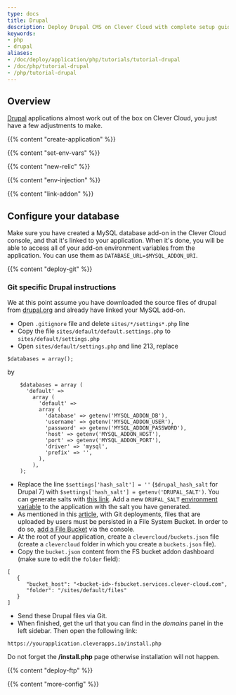```yaml
---
type: docs
title: Drupal
description: Deploy Drupal CMS on Clever Cloud with complete setup guide including database configuration, file management, and security setup
keywords:
- php
- drupal
aliases:
- /doc/deploy/application/php/tutorials/tutorial-drupal
- /doc/php/tutorial-drupal
- /php/tutorial-drupal
---
```


## Overview

[Drupal](https://new.drupal.org) applications almost work out of the box on Clever Cloud, you just have a few adjustments to make.

{{% content "create-application" %}}

{{% content "set-env-vars" %}}

{{% content "new-relic" %}}

{{% content "env-injection" %}}

{{% content "link-addon" %}}

## Configure your database

Make sure you have created a MySQL database add-on in the Clever Cloud console, and that it's linked to your application. When it's done, you will be able to access all of your add-on environment variables from the application. You can use them as `DATABASE_URL=$MYSQL_ADDON_URI`.

 {{% content "deploy-git" %}}

### Git specific Drupal instructions

We at this point assume you have downloaded the source files of drupal from [drupal.org](https://new.drupal.org/download) and already have linked your MySQL add-on.

* Open `.gitignore` file and delete `sites/*/settings*.php` line
* Copy the file `sites/default/default.settings.php` to `sites/default/settings.php`
* Open `sites/default/settings.php` and line 213, replace

```php{linenos=table}
$databases = array();
```

by

```php{linenos=table}
    $databases = array (
      'default' =>
        array (
          'default' =>
          array (
            'database' => getenv('MYSQL_ADDON_DB'),
            'username' => getenv('MYSQL_ADDON_USER'),
            'password' => getenv('MYSQL_ADDON_PASSWORD'),
            'host' => getenv('MYSQL_ADDON_HOST'),
            'port' => getenv('MYSQL_ADDON_PORT'),
            'driver' => 'mysql',
            'prefix' => '',
          ),
        ),
    );
```

* Replace the line `$settings['hash_salt'] = ''` (`$drupal_hash_salt` for Drupal 7) with `$settings['hash_salt'] = getenv('DRUPAL_SALT')`. You can generate salts with [this link](https://www.passwordtool.hu/). Add a new `DRUPAL_SALT` [environment variable](/developers/doc/applications/php#configure-your-php-application) to the application with the salt you have generated.
* As mentioned in this [article](/developers/doc/addons/fs-bucket), with Git deployments, files that are uploaded by users must be
persisted in a File System Bucket. In order to do so, [add a File Bucket](/developers/doc/addons/fs-bucket) via the console.
* At the root of your application, create a `clevercloud/buckets.json` file (create a `clevercloud`
folder in which you create a `buckets.json` file).
* Copy the `bucket.json` content from the FS bucket addon dashboard (make sure to edit the `folder` field):

```javascript{linenos=table}
[
   {
      "bucket_host": "<bucket-id>-fsbucket.services.clever-cloud.com",
      "folder": "/sites/default/files"
   }
]
```

* Send these Drupal files via Git.
* When finished, get the url that you can find in the *domains* panel in the left sidebar. Then open the following link:

`https://yourapplication.cleverapps.io/install.php`

Do not forget the **/install.php** page otherwise installation will not happen.

{{% content "deploy-ftp" %}}

{{% content "more-config" %}}
